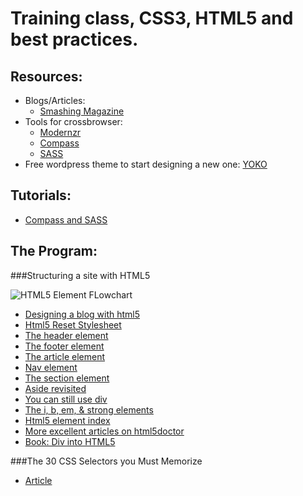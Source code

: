 Training class, CSS3, HTML5 and best practices.
===============================================

Resources:
----------
- Blogs/Articles:
  * [Smashing Magazine](http://smashingmagazine.com)
- Tools for crossbrowser:
  * [Modernzr](http://modernizr.com)
  * [Compass](http://compass-style.org/)
  * [SASS](http://sass-lang.com)
- Free wordpress theme to start designing a new one: [YOKO](http://www.smashingmagazine.com/2011/06/07/free-html5-css3-wordpress-3-1-theme-with-responsive-layout-yoko/)

Tutorials:
----------

- [Compass and SASS](https://github.com/niclupien/compass-examples)

The Program:
------------

###Structuring a site with HTML5

![HTML5 Element FLowchart](http://html5doctor.com/downloads/h5d-sectioning-flowchart.png "Sectioning content elements and friends")

- [Designing a blog with html5](http://html5doctor.com/designing-a-blog-with-html5/)
- [Html5 Reset Stylesheet](http://html5doctor.com/html-5-reset-stylesheet/)
- [The header element](http://html5doctor.com/the-header-element/)
- [The footer element](http://html5doctor.com/the-footer-element-update/)
- [The article element](http://html5doctor.com/the-nsfw-element/)
- [Nav element](http://html5doctor.com/nav-element/)
- [The section element](http://html5doctor.com/the-section-element/)
- [Aside revisited](http://html5doctor.com/aside-revisited/)
- [You can still use div](http://html5doctor.com/you-can-still-use-div/)
- [The i, b, em, & strong elements](http://html5doctor.com/i-b-em-strong-element/)
- [Html5 element index](http://html5doctor.com/element-index/)
- [More excellent articles on html5doctor](http://html5doctor.com/article-archive/)
- [Book: Div into HTML5](http://diveinto.html5doctor.com/)

###The 30 CSS Selectors you Must Memorize 

- [Article](http://net.tutsplus.com/tutorials/html-css-techniques/the-30-css-selectors-you-must-memorize/)
